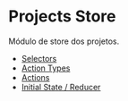 # Projects Store
Módulo de store dos projetos.

- [Selectors](Projects.selectors.js)
- [Action Types](Projects.actionTypes.js)
- [Actions](Projects.actions.js)
- [Initial State / Reducer](Projects.reducer.js)